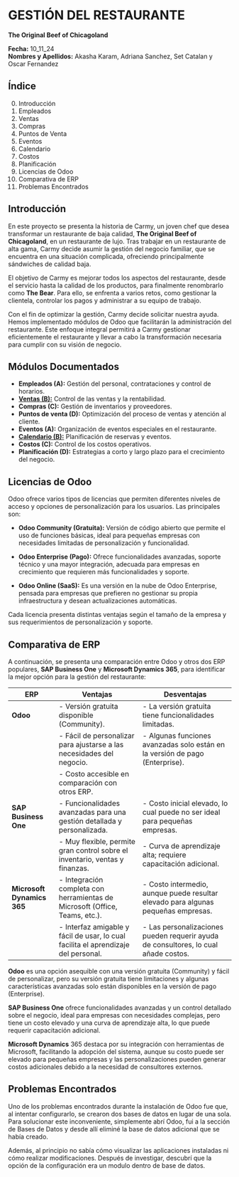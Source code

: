 # GESTIÓN DEL RESTAURANTE  
**The Original Beef of Chicagoland**

**Fecha:** 10_11_24  
**Nombres y Apellidos:** Akasha Karam, Adriana Sanchez, Set Catalan y Oscar Fernandez  

## Índice

0. Introducción  
1. Empleados  
2. Ventas  
3. Compras  
4. Puntos de Venta  
5. Eventos  
6. Calendario  
7. Costos  
8. Planificación  
9. Licencias de Odoo  
10. Comparativa de ERP  
11. Problemas Encontrados  

## Introducción

En este proyecto se presenta la historia de Carmy, un joven chef que desea transformar un restaurante de baja calidad, **The Original Beef of Chicagoland**, en un restaurante de lujo. Tras trabajar en un restaurante de alta gama, Carmy decide asumir la gestión del negocio familiar, que se encuentra en una situación complicada, ofreciendo principalmente sándwiches de calidad baja.

El objetivo de Carmy es mejorar todos los aspectos del restaurante, desde el servicio hasta la calidad de los productos, para finalmente renombrarlo como **The Bear**. Para ello, se enfrenta a varios retos, como gestionar la clientela, controlar los pagos y administrar a su equipo de trabajo.

Con el fin de optimizar la gestión, Carmy decide solicitar nuestra ayuda. Hemos implementado módulos de Odoo que facilitarán la administración del restaurante. Este enfoque integral permitirá a Carmy gestionar eficientemente el restaurante y llevar a cabo la transformación necesaria para cumplir con su visión de negocio.

## Módulos Documentados

- **Empleados (A):** Gestión del personal, contrataciones y control de horarios.
- **[Ventas (B):](Ventas.md)** Control de las ventas y la rentabilidad.
- **Compras (C):** Gestión de inventarios y proveedores.
- **Puntos de venta (D):** Optimización del proceso de ventas y atención al cliente.
- **Eventos (A):** Organización de eventos especiales en el restaurante.
- **[Calendario (B):](Calendario.md)** Planificación de reservas y eventos.
- **Costos (C):** Control de los costos operativos.
- **Planificación (D):** Estrategias a corto y largo plazo para el crecimiento del negocio.

## Licencias de Odoo

Odoo ofrece varios tipos de licencias que permiten diferentes niveles de acceso y opciones de personalización para los usuarios. Las principales son:

- **Odoo Community (Gratuita):** Versión de código abierto que permite el uso de funciones básicas, ideal para pequeñas empresas con necesidades limitadas de personalización y funcionalidad.

- **Odoo Enterprise (Pago):** Ofrece funcionalidades avanzadas, soporte técnico y una mayor integración, adecuada para empresas en crecimiento que requieren más funcionalidades y soporte.

- **Odoo Online (SaaS):** Es una versión en la nube de Odoo Enterprise, pensada para empresas que prefieren no gestionar su propia infraestructura y desean actualizaciones automáticas.

Cada licencia presenta distintas ventajas según el tamaño de la empresa y sus requerimientos de personalización y soporte.


## Comparativa de ERP

A continuación, se presenta una comparación entre Odoo y otros dos ERP populares, **SAP Business One** y **Microsoft Dynamics 365**, para identificar la mejor opción para la gestión del restaurante:

| ERP                    | Ventajas                                                                                   | Desventajas                                                                            |
|------------------------|--------------------------------------------------------------------------------------------|----------------------------------------------------------------------------------------|
| **Odoo**               | - Versión gratuita disponible (Community).                                                 | - La versión gratuita tiene funcionalidades limitadas.                                 |
|                        | - Fácil de personalizar para ajustarse a las necesidades del negocio.                       | - Algunas funciones avanzadas solo están en la versión de pago (Enterprise).           |
|                        | - Costo accesible en comparación con otros ERP.                                            |                                                                                        |
| **SAP Business One**   | - Funcionalidades avanzadas para una gestión detallada y personalizada.                     | - Costo inicial elevado, lo cual puede no ser ideal para pequeñas empresas.            |
|                        | - Muy flexible, permite gran control sobre el inventario, ventas y finanzas.                | - Curva de aprendizaje alta; requiere capacitación adicional.                          |
| **Microsoft Dynamics 365** | - Integración completa con herramientas de Microsoft (Office, Teams, etc.).          | - Costo intermedio, aunque puede resultar elevado para algunas pequeñas empresas.      |
|                        | - Interfaz amigable y fácil de usar, lo cual facilita el aprendizaje del personal.          | - Las personalizaciones pueden requerir ayuda de consultores, lo cual añade costos.     |

**Odoo** es una opción asequible con una versión gratuita (Community) y fácil de personalizar, pero su versión gratuita tiene limitaciones y algunas características avanzadas solo están disponibles en la versión de pago (Enterprise).

**SAP Business One** ofrece funcionalidades avanzadas y un control detallado sobre el negocio, ideal para empresas con necesidades complejas, pero tiene un costo elevado y una curva de aprendizaje alta, lo que puede requerir capacitación adicional.

**Microsoft Dynamics** 365 destaca por su integración con herramientas de Microsoft, facilitando la adopción del sistema, aunque su costo puede ser elevado para pequeñas empresas y las personalizaciones pueden generar costos adicionales debido a la necesidad de consultores externos.

## Problemas Encontrados

Uno de los problemas encontrados durante la instalación de Odoo fue que, al intentar configurarlo, se crearon dos bases de datos en lugar de una sola. Para solucionar este inconveniente, simplemente abrí Odoo, fui a la sección de Bases de Datos y desde allí eliminé la base de datos adicional que se había creado.

Además, al principio no sabía cómo visualizar las aplicaciones instaladas ni cómo realizar modificaciones. Después de investigar, descubrí que la opción de la  configuración era un modulo dentro de base de datos.

